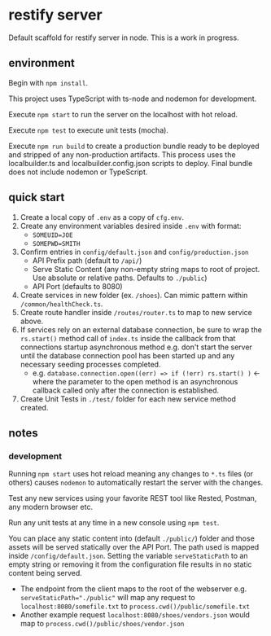 # restify server
Default scaffold for restify server in node. This is a work in progress.

## environment
Begin with `npm install`.

This project uses TypeScript with ts-node and nodemon for development. 

Execute `npm start` to run the server on the localhost with hot reload.

Execute `npm test` to execute unit tests (mocha).

Execute `npm run build` to create a production bundle ready to be deployed and stripped of any non-production artifacts. This process uses the localbuilder.ts and localbuilder.config.json scripts
to deploy. Final bundle does not include nodemon or TypeScript.

## quick start
1. Create a local copy of `.env` as a copy of `cfg.env`.
2. Create any environment variables desired inside `.env` with format:
    - `SOMEUID=JOE`
    - `SOMEPWD=SMITH`
3. Confirm entries in `config/default.json` and `config/production.json`
    - API Prefix path (default to `/api/`)
    - Serve Static Content (any non-empty string maps to root of project. Use absolute or relative paths. Defaults to `./public`)
    - API Port (defaults to 8080)
4. Create services in new folder (ex. `/shoes`). Can mimic pattern within `/common/healthCheck.ts`.
5. Create route handler inside `/routes/router.ts` to map to new service above.
6. If services rely on an external database connection, be sure to wrap the `rs.start()` method call of `index.ts` inside the callback from that connections startup asynchronous method e.g. don't start the server until the database connection pool has been started up and any necessary seeding processes completed.
    - e.g. `database.connection.open((err) => if (!err) rs.start() )` <- where the parameter to the open method is an asynchronous callback called only after the connection is established.
7. Create Unit Tests in `./test/` folder for each new service method created.

## notes

### development
Running `npm start` uses hot reload meaning any changes to `*.ts` files (or others) causes `nodemon` to automatically restart the server with the changes.

Test any new services using your favorite REST tool like Rested, Postman, any modern browser etc.

Run any unit tests at any time in a new console using `npm test`.

You can place any static content into (default `./public/`) folder and those assets will be served statically over the API Port. The path used is mapped inside `/config/default.json`. Setting the variable `serveStaticPath` to an empty string or removing it from the configuration file results in no static content being served.
- The endpoint from the client maps to the root of the webserver e.g. `serveStaticPath="./public"` will map any request to `localhost:8080/somefile.txt` to `process.cwd()/public/somefile.txt`
- Another example request `localhost:8080/shoes/vendors.json` would map to `process.cwd()/public/shoes/vendor.json`





